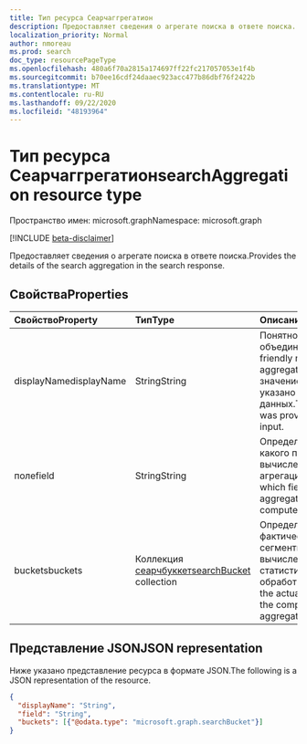 ```yaml
---
title: Тип ресурса Сеарчаггрегатион
description: Предоставляет сведения о агрегате поиска в ответе поиска.
localization_priority: Normal
author: nmoreau
ms.prod: search
doc_type: resourcePageType
ms.openlocfilehash: 480a6f70a2815a174697ff22fc217057053e1f4b
ms.sourcegitcommit: b70ee16cdf24daaec923acc477b86dbf76f2422b
ms.translationtype: MT
ms.contentlocale: ru-RU
ms.lasthandoff: 09/22/2020
ms.locfileid: "48193964"
---
```

# <a name="searchaggregation-resource-type"></a><span data-ttu-id="0f4e6-103">Тип ресурса Сеарчаггрегатион</span><span class="sxs-lookup"><span data-stu-id="0f4e6-103">searchAggregation resource type</span></span>

<span data-ttu-id="0f4e6-104">Пространство имен: microsoft.graph</span><span class="sxs-lookup"><span data-stu-id="0f4e6-104">Namespace: microsoft.graph</span></span>

[!INCLUDE [beta-disclaimer](../../includes/beta-disclaimer.md)]

<span data-ttu-id="0f4e6-105">Предоставляет сведения о агрегате поиска в ответе поиска.</span><span class="sxs-lookup"><span data-stu-id="0f4e6-105">Provides the details of the search aggregation in the search response.</span></span>

## <a name="properties"></a><span data-ttu-id="0f4e6-106">Свойства</span><span class="sxs-lookup"><span data-stu-id="0f4e6-106">Properties</span></span>

| <span data-ttu-id="0f4e6-107">Свойство</span><span class="sxs-lookup"><span data-stu-id="0f4e6-107">Property</span></span>     | <span data-ttu-id="0f4e6-108">Тип</span><span class="sxs-lookup"><span data-stu-id="0f4e6-108">Type</span></span>        | <span data-ttu-id="0f4e6-109">Описание</span><span class="sxs-lookup"><span data-stu-id="0f4e6-109">Description</span></span> |
|:-------------|:------------|:------------|
|<span data-ttu-id="0f4e6-110">displayName</span><span class="sxs-lookup"><span data-stu-id="0f4e6-110">displayName</span></span>|<span data-ttu-id="0f4e6-111">String</span><span class="sxs-lookup"><span data-stu-id="0f4e6-111">String</span></span>| <span data-ttu-id="0f4e6-112">Понятное имя объединения.</span><span class="sxs-lookup"><span data-stu-id="0f4e6-112">The friendly name of the aggregation.</span></span> <span data-ttu-id="0f4e6-113">Это значение было указано во входных данных.</span><span class="sxs-lookup"><span data-stu-id="0f4e6-113">This value was provided in the input.</span></span>|
|<span data-ttu-id="0f4e6-114">поле</span><span class="sxs-lookup"><span data-stu-id="0f4e6-114">field</span></span>|<span data-ttu-id="0f4e6-115">String</span><span class="sxs-lookup"><span data-stu-id="0f4e6-115">String</span></span>| <span data-ttu-id="0f4e6-116">Определяет, для какого поля вычислена агрегация.</span><span class="sxs-lookup"><span data-stu-id="0f4e6-116">Defines on which field the aggregation was computed on.</span></span>|
|<span data-ttu-id="0f4e6-117">buckets</span><span class="sxs-lookup"><span data-stu-id="0f4e6-117">buckets</span></span>|<span data-ttu-id="0f4e6-118">Коллекция [сеарчбуккет](searchbucket.md)</span><span class="sxs-lookup"><span data-stu-id="0f4e6-118">[searchBucket](searchbucket.md) collection</span></span>| <span data-ttu-id="0f4e6-119">Определяет фактические сегменты вычисленной статистической обработки.</span><span class="sxs-lookup"><span data-stu-id="0f4e6-119">Defines the actual buckets of the computed aggregation.</span></span>|

## <a name="json-representation"></a><span data-ttu-id="0f4e6-120">Представление JSON</span><span class="sxs-lookup"><span data-stu-id="0f4e6-120">JSON representation</span></span>

<span data-ttu-id="0f4e6-121">Ниже указано представление ресурса в формате JSON.</span><span class="sxs-lookup"><span data-stu-id="0f4e6-121">The following is a JSON representation of the resource.</span></span>

<!-- {
  "blockType": "resource",
  "optionalProperties": [

  ],
  "@odata.type": "microsoft.graph.searchAggregation",
  "baseType": null
}-->

```json
{
  "displayName": "String",
  "field": "String",  
  "buckets": [{"@odata.type": "microsoft.graph.searchBucket"}]
}
```